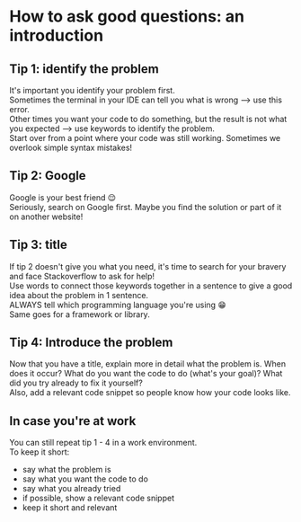 # How to ask good questions: an introduction
## Tip 1: identify the problem
It's important you identify your problem first.  
Sometimes the terminal in your IDE can tell you what is wrong --> use this error.  
Other times you want your code to do something, but the result is not what you expected --> use keywords to identify the problem.  
Start over from a point where your code was still working. Sometimes we overlook simple syntax mistakes!
## Tip 2: Google
Google is your best friend :relieved:  
Seriously, search on Google first. Maybe you find the solution or part of it on another website!
## Tip 3: title
If tip 2 doesn't give you what you need, it's time to search for your bravery and face Stackoverflow to ask for help!  
Use words to connect those keywords together in a sentence to give a good idea about the problem in 1 sentence.  
ALWAYS tell which programming language you're using :grin:  
Same goes for a framework or library.  
## Tip 4: Introduce the problem
Now that you have a title, explain more in detail what the problem is. When does it occur? What do you want the code to do \(what's your goal\)? What did you try already to fix it yourself?  
Also, add a relevant code snippet so people know how your code looks like.
## In case you're at work
You can still repeat tip 1 - 4 in a work environment.  
To keep it short: 
- say what the problem is
- say what you want the code to do
- say what you already tried
- if possible, show a relevant code snippet
- keep it short and relevant


